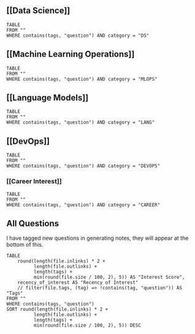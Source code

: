 
## [[Data Science]]
```dataview
TABLE
FROM ""
WHERE contains(tags, "question") AND category = "DS"
```
## [[Machine Learning Operations]]
```dataview
TABLE
FROM ""
WHERE contains(tags, "question") AND category = "MLOPS"
```
## [[Language Models]]
```dataview
TABLE
FROM ""
WHERE contains(tags, "question") AND category = "LANG"
```
## [[DevOps]]
```dataview
TABLE
FROM ""
WHERE contains(tags, "question") AND category = "DEVOPS"
```
### [[Career Interest]]
```dataview
TABLE
FROM ""
WHERE contains(tags, "question") AND category = "CAREER"
```

## All Questions

I have tagged new questions in generating notes, they will appear at the bottom of this.

```dataview
TABLE
    round(length(file.inlinks) * 2 +
          length(file.outlinks) +
          length(tags) + 
          min(round(file.size / 100, 2), 5)) AS "Interest Score",
    recency_of_interest AS "Recency of Interest"
    // filter(file.tags, (tag) => !contains(tag, "question")) AS "Tags"
FROM ""
WHERE contains(tags, "question")
SORT round(length(file.inlinks) * 2 +
          length(file.outlinks) +
          length(tags) + 
          min(round(file.size / 100, 2), 5)) DESC
```
